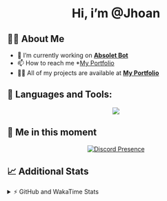 <h1 align="center">Hi, i’m @Jhoan</h1>

## 🙋‍♂️ About Me

- 🔭 I’m currently working on **[Absolet Bot](https://strider.cloud)**
- 📫 How to reach me *[My Portfolio](https://jhoan.me/contact)
- 👨‍💻 All of my projects are available at **[My Portfolio](https://jhoan.me)**

## 🚀 Languages and Tools:
<p align="center">
  <a href="https://skillicons.dev">
    <img src="https://skillicons.dev/icons?i=js,ts,html,css,bootstrap,nodejs,express,vscode,neovim,vim,atom,cloudflare,git,github,discord,bots,linux,mongodb,nginx,redis,wordpress,heroku&perline=11" />
  </a>
</p>
  
## 👤 Me in this moment
<p align="center">
    <a href="https://discord.com/users/612460795124776960" target="_blank" rel="nofollow">
        <img src="https://lanyard-profile-readme.vercel.app/api/612460795124776960?idleMessage=Probably%20coding%20Absolet..." alt="Discord Presence" align="center">
    </a>
</p>

## 📈 Additional Stats
<details>
    <summary>⚡ GitHub and WakaTime Stats</summary>
    <br/>

<!--START_SECTION:waka-->
![Code Time](http://img.shields.io/badge/Code%20Time-470%20hrs%2059%20mins-blue)

**🐱 My GitHub Data** 

> 🏆 1,006 Contributions in the Year 2022
 > 
> 📦 168.6 kB Used in GitHub's Storage 
 > 
> 💼 Opted to Hire
 > 
> 📜 4 Public Repositories 
 > 
> 🔑 36 Private Repositories  
 > 
**I'm an Early 🐤** 

```text
🌞 Morning    85 commits     ██░░░░░░░░░░░░░░░░░░░░░░░   10.87% 
🌆 Daytime    344 commits    ███████████░░░░░░░░░░░░░░   43.99% 
🌃 Evening    317 commits    ██████████░░░░░░░░░░░░░░░   40.54% 
🌙 Night      36 commits     █░░░░░░░░░░░░░░░░░░░░░░░░   4.6%

```
📅 **I'm Most Productive on Saturday** 

```text
Monday       115 commits    ███░░░░░░░░░░░░░░░░░░░░░░   14.71% 
Tuesday      122 commits    ████░░░░░░░░░░░░░░░░░░░░░   15.6% 
Wednesday    131 commits    ████░░░░░░░░░░░░░░░░░░░░░   16.75% 
Thursday     76 commits     ██░░░░░░░░░░░░░░░░░░░░░░░   9.72% 
Friday       113 commits    ███░░░░░░░░░░░░░░░░░░░░░░   14.45% 
Saturday     157 commits    █████░░░░░░░░░░░░░░░░░░░░   20.08% 
Sunday       68 commits     ██░░░░░░░░░░░░░░░░░░░░░░░   8.7%

```


📊 **This Week I Spent My Time On** 

```text
⌚︎ Time Zone: America/Bogota

💬 Programming Languages: 
TypeScript               26 mins             ██████████████████░░░░░░░   73.59% 
JavaScript               8 mins              ██████░░░░░░░░░░░░░░░░░░░   25.12% 
JSON                     0 secs              ░░░░░░░░░░░░░░░░░░░░░░░░░   1.15% 
CSS                      0 secs              ░░░░░░░░░░░░░░░░░░░░░░░░░   0.14%

🔥 Editors: 
VS Code                  35 mins             █████████████████████████   100.0%

🐱‍💻 Projects: 
aoc-native               24 mins             █████████████████░░░░░░░░   68.86% 
Absolet-Bot              6 mins              ████░░░░░░░░░░░░░░░░░░░░░   17.47% 
bot                      4 mins              ███░░░░░░░░░░░░░░░░░░░░░░   13.67%

💻 Operating System: 
Linux                    35 mins             █████████████████████████   100.0%

```

**I Mostly Code in JavaScript** 

```text
JavaScript               16 repos            ████████████████░░░░░░░░░   64.0% 
Java                     3 repos             ███░░░░░░░░░░░░░░░░░░░░░░   12.0% 
TypeScript               3 repos             ███░░░░░░░░░░░░░░░░░░░░░░   12.0% 
Shell                    1 repo              █░░░░░░░░░░░░░░░░░░░░░░░░   4.0% 
CSS                      1 repo              █░░░░░░░░░░░░░░░░░░░░░░░░   4.0%

```



 Last Updated on 08/11/2022 05:04:34 UTC
<!--END_SECTION:waka-->
</details>
